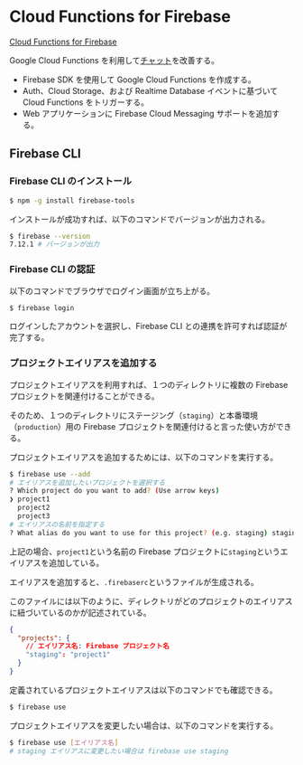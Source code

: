 # Cloud Functions for Firebase

[Cloud Functions for Firebase](https://codelabs.developers.google.com/codelabs/firebase-cloud-functions/#0)

Google Cloud Functions を利用して[チャット](../firebase-web)を改善する。

- Firebase SDK を使用して Google Cloud Functions を作成する。
- Auth、Cloud Storage、および Realtime Database イベントに基づいて Cloud Functions をトリガーする。
- Web アプリケーションに Firebase Cloud Messaging サポートを追加する。

## Firebase CLI

### Firebase CLI のインストール

```bash
$ npm -g install firebase-tools
```

インストールが成功すれば、以下のコマンドでバージョンが出力される。

```bash
$ firebase --version
7.12.1 # バージョンが出力
```

### Firebase CLI の認証

以下のコマンドでブラウザでログイン画面が立ち上がる。

```bash
$ firebase login
```

ログインしたアカウントを選択し、Firebase CLI との連携を許可すれば認証が完了する。

### プロジェクトエイリアスを追加する

プロジェクトエイリアスを利用すれば、１つのディレクトリに複数の Firebase プロジェクトを関連付けることができる。

そのため、１つのディレクトリにステージング（`staging`）と本番環境（`production`）用の Firebase プロジェクトを関連付けると言った使い方ができる。

プロジェクトエイリアスを追加するためには、以下のコマンドを実行する。

```bash
$ firebase use --add
# エイリアスを追加したいプロジェクトを選択する
? Which project do you want to add? (Use arrow keys)
❯ project1
  project2
  project3
# エイリアスの名前を指定する
? What alias do you want to use for this project? (e.g. staging) staging
```

上記の場合、`project1`という名前の Firebase プロジェクトに`staging`というエイリアスを追加している。

エイリアスを追加すると、`.firebaserc`というファイルが生成される。

このファイルには以下のように、ディレクトリがどのプロジェクトのエイリアスに紐づいているのかが記述されている。

```json
{
  "projects": {
    // エイリアス名: Firebase プロジェクト名
    "staging": "project1"
  }
}
```

定義されているプロジェクトエイリアスは以下のコマンドでも確認できる。

```bash
$ firebase use
```

プロジェクトエイリアスを変更したい場合は、以下のコマンドを実行する。

```bash
$ firebase use [エイリアス名]
# staging エイリアスに変更したい場合は firebase use staging
```
